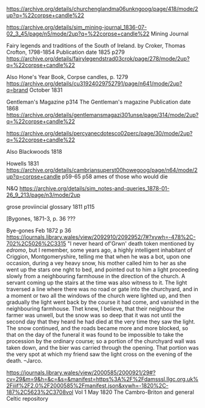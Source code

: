 



https://archive.org/details/churchenglandma06unkngoog/page/418/mode/2up?q=%22corpse+candle%22


https://archive.org/details/sim_mining-journal_1836-07-02_3_45/page/n5/mode/2up?q=%22corpse+candle%22 Mining Journal


Fairy legends and traditions of the South of Ireland.
by Croker, Thomas Crofton, 1798-1854
Publication date 1825 p279
https://archive.org/details/fairylegendstrad03crok/page/278/mode/2up?q=%22corpse+candle%22



Also Hone's Year Book,  Corpse candles, p. 1279 https://archive.org/details/cu31924029752791/page/n641/mode/2up?q=brand October 1831


Gentleman's Magazine p314 The Gentleman's magazine
Publication date 1868
https://archive.org/details/gentlemansmagazi301unse/page/314/mode/2up?q=%22corpse+candle%22



https://archive.org/details/percyanecdotesco02perc/page/30/mode/2up?q=%22corpse+candle%22


Also Blackwoods 1818

Howells 1831 https://archive.org/details/cambriansuperst00howegoog/page/n64/mode/2up?q=corpse+candle p59-65
p58 ames of those who would die

N&Q https://archive.org/details/sim_notes-and-queries_1878-01-26_9_213/page/n3/mode/2up


grose  proviincial glossary 1811 p115

[Bygones, 1871-3, p. 36 ???

 Bye-gones Feb 1872 p 36 https://journals.library.wales/view/2092910/2092952/7#?xywh=-478%2C-702%2C5026%2C3315 "I never heard of'Grwn' death token mentioned by  *edromo*, but I remember, some years ago, a highly intelligent inhabitant of Criggion, Montgomeryshire, telling me that when he was a bot, upon one occasion, during a vey heavy snow, his mother called him to her as she went up the stars one nght to bed, and pointed out to him a light proceeding slowly from a neighbouring farmhouse in the direction of the church. A servant coming up the stairs at the time was also witness to it. The light traversed a line where there was no road or gate into the churchyard, and in a moment or two all the windows of the church were lighted up, and then gradually the light went back by the course it had come, and vanished in the neighbouring farmhouse. Thet knew, I believe, that their neighbour the farmer was unwell, but the snow was so deep that it was not until the second day that they heard he had died at the very time they saw the light. The snow continued, and the roads became more and more blocked, so that on the day of the funeral it was found to be impossible to take the procession by the ordinary course; so a portion of the churchyard wall was taken down, and the bier was carried through the opening. That portion was the very spot at which my friend saw the light cross on the evening of the death. –Jarco.



https://journals.library.wales/view/2000585/2000921/29#?cv=29&m=9&h=&c=&s=&manifest=https%3A%2F%2Fdamsssl.llgc.org.uk%2Fiiif%2F2.0%2F2000585%2Fmanifest.json&xywh=-1820%2C-187%2C5623%2C3708vol Vol 1 May 1820 The Cambro-Briton and general Celtic repository



